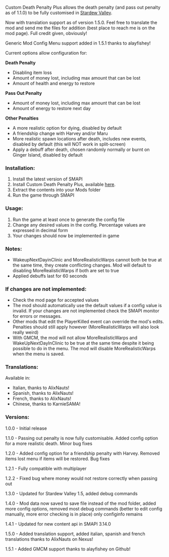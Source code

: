 
Custom Death Penalty Plus allows the death penalty (and pass out penalty as of 1.1.0) to be fully customised in [Stardew Valley](https://www.stardewvalley.net/).

Now with translation support as of version 1.5.0. Feel free to translate the mod and send me the files for addition (best place to reach me is on the mod page). Full credit given, obviously!

Generic Mod Config Menu support added in 1.5.1 thanks to alayfishey!

Current options allow configuration for:

**Death Penalty**
- Disabling item loss
- Amount of money lost, including max amount that can be lost
- Amount of health and energy to restore


**Pass Out Penalty**
- Amount of money lost, including max amount that can be lost
- Amount of energy to restore next day

**Other Penalties**
- A more realistic option for dying, disabled by default
- A friendship change with Harvey and/or Maru
- More realistic spawn locations after death, includes new events, disabled by default (this will NOT work in split-screen)
- Apply a debuff after death, chosen randomly normally or burnt on Ginger Island, disabled by default

### Installation:
1. Install the latest version of SMAPI
2. Install Custom Death Penalty Plus, available [here](https://www.nexusmods.com/stardewvalley/mods/7069).
3. Extract the contents into your Mods folder
4. Run the game through SMAPI

### Usage:
1. Run the game at least once to generate the config file
2. Change any desired values in the config. Percentage values are expressed in decimal form
3. Your changes should now be implemented in game

### Notes:
- WakeupNextDayinClinic and MoreRealisticWarps cannot both be true at the same time, they create conflicting changes. Mod will default to disabling MoreRealisticWarps if both are set to true
- Applied debuffs last for 60 seconds

### If changes are not implemented:
 - Check the mod page for accepted values
 - The mod should automatically use the default values if a config value is invalid. If your changes are not implemented check the SMAPI monitor for errors or messages.
 - Other mods that edit the PlayerKilled event can override the mod's edits. Penalties should still apply however (MoreRealisticWarps will also look really weird)
 - With GMCM, the mod will not allow MoreRealisticWarps and WakeUpNextDayInClinic to be true at the same time despite it being possible to do in the menu. The mod will disable MoreRealisticWarps when the menu is saved.

### Translations:
Available in:
- Italian, thanks to AlixNauts!
- Spanish, thanks to AlixNauts!
- French, thanks to AlixNauts!
- Chinese, thanks to KarnieSAMA!

### Versions:
1.0.0 - Initial release

1.1.0 - Passing out penalty is now fully customisable. Added config option for a more realistic death. Minor bug fixes

1.2.0 - Added config option for a friendship penalty with Harvey. Removed items lost menu if items will be restored. Bug fixes

1.2.1 - Fully compatible with multiplayer

1.2.2 - Fixed bug where money would not restore correctly when passing out

1.3.0 - Updated for Stardew Valley 1.5, added debug commands

1.4.0 - Mod data now saved to save file instead of the mod folder, added more config options, removed most debug commands (better to edit config manually, more error checking is in place) only configinfo remains

1.4.1 - Updated for new content api in SMAPI 3.14.0

1.5.0 - Added translation support, added italian, spanish and french translations thanks to AlixNauts on Nexus!

1.5.1 - Added GMCM support thanks to alayfishey on Github!


